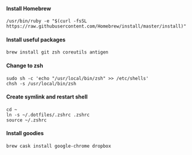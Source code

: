 #### Install Homebrew
```
/usr/bin/ruby -e "$(curl -fsSL https://raw.githubusercontent.com/Homebrew/install/master/install)"
```
#### Install useful packages
```
brew install git zsh coreutils antigen
```
#### Change to zsh
```
sudo sh -c 'echo "/usr/local/bin/zsh" >> /etc/shells'
chsh -s /usr/local/bin/zsh
```
#### Create symlink and restart shell
```
cd ~
ln -s ~/.dotfiles/.zshrc .zshrc
source ~/.zshrc
```
#### Install goodies
```
brew cask install google-chrome dropbox
```
